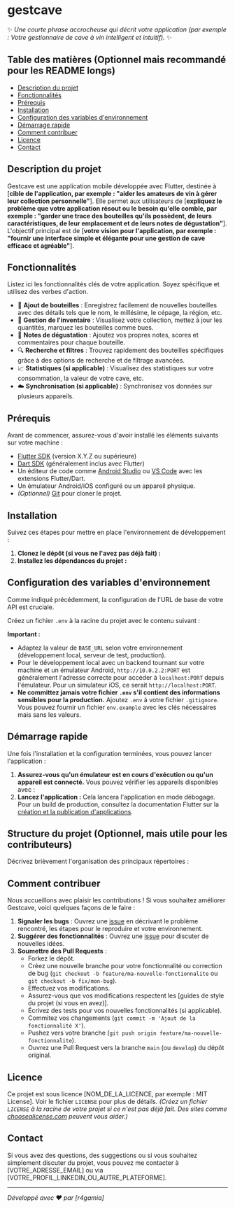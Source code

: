 # gestcave

✨ _Une courte phrase accrocheuse qui décrit votre application (par exemple : Votre gestionnaire de cave à vin intelligent et intuitif)._ ✨

## Table des matières (Optionnel mais recommandé pour les README longs)
- [Description du projet](#description-du-projet)
- [Fonctionnalités](#fonctionnalités)
- [Prérequis](#prérequis)
- [Installation](#installation)
- [Configuration des variables d'environnement](#configuration-des-variables-denvironnement)
- [Démarrage rapide](#démarrage-rapide)
- [Comment contribuer](#comment-contribuer)
- [Licence](#licence)
- [Contact](#contact)

## Description du projet

Gestcave est une application mobile développée avec Flutter, destinée à [**cible de l'application, par exemple : "aider les amateurs de vin à gérer leur collection personnelle"**].
Elle permet aux utilisateurs de [**expliquez le problème que votre application résout ou le besoin qu'elle comble, par exemple : "garder une trace des bouteilles qu'ils possèdent, de leurs caractéristiques, de leur emplacement et de leurs notes de dégustation"**].
L'objectif principal est de [**votre vision pour l'application, par exemple : "fournir une interface simple et élégante pour une gestion de cave efficace et agréable"**].

## Fonctionnalités

Listez ici les fonctionnalités clés de votre application. Soyez spécifique et utilisez des verbes d'action.

*   🍷 **Ajout de bouteilles** : Enregistrez facilement de nouvelles bouteilles avec des détails tels que le nom, le millésime, le cépage, la région, etc.
*   🍾 **Gestion de l'inventaire** : Visualisez votre collection, mettez à jour les quantités, marquez les bouteilles comme bues.
*   📝 **Notes de dégustation** : Ajoutez vos propres notes, scores et commentaires pour chaque bouteille.
*   🔍 **Recherche et filtres** : Trouvez rapidement des bouteilles spécifiques grâce à des options de recherche et de filtrage avancées.
*   📈 **Statistiques (si applicable)** : Visualisez des statistiques sur votre consommation, la valeur de votre cave, etc.
*   ☁️ **Synchronisation (si applicable)** : Synchronisez vos données sur plusieurs appareils.

## Prérequis

Avant de commencer, assurez-vous d'avoir installé les éléments suivants sur votre machine :

*   [Flutter SDK](https://docs.flutter.dev/get-started/install) (version X.Y.Z ou supérieure)
*   [Dart SDK](https://dart.dev/get-dart) (généralement inclus avec Flutter)
*   Un éditeur de code comme [Android Studio](https://developer.android.com/studio) ou [VS Code](https://code.visualstudio.com/) avec les extensions Flutter/Dart.
*   Un émulateur Android/iOS configuré ou un appareil physique.
*   _(Optionnel)_ [Git](https://git-scm.com/downloads) pour cloner le projet.

## Installation

Suivez ces étapes pour mettre en place l'environnement de développement :

1.  **Clonez le dépôt (si vous ne l'avez pas déjà fait) :**
2.  **Installez les dépendances du projet :**
## Configuration des variables d'environnement

Comme indiqué précédemment, la configuration de l'URL de base de votre API est cruciale.

Créez un fichier `.env` à la racine du projet avec le contenu suivant :

**Important :**
*   Adaptez la valeur de `BASE_URL` selon votre environnement (développement local, serveur de test, production).
*   Pour le développement local avec un backend tournant sur votre machine et un émulateur Android, `http://10.0.2.2:PORT` est généralement l'adresse correcte pour accéder à `localhost:PORT` depuis l'émulateur. Pour un simulateur iOS, ce serait `http://localhost:PORT`.
*   **Ne committez jamais votre fichier `.env` s'il contient des informations sensibles pour la production.** Ajoutez `.env` à votre fichier `.gitignore`. Vous pouvez fournir un fichier `env.example` avec les clés nécessaires mais sans les valeurs.

## Démarrage rapide

Une fois l'installation et la configuration terminées, vous pouvez lancer l'application :

1.  **Assurez-vous qu'un émulateur est en cours d'exécution ou qu'un appareil est connecté.**
    Vous pouvez vérifier les appareils disponibles avec :
2.  **Lancez l'application :**
    Cela lancera l'application en mode débogage. Pour un build de production, consultez la documentation Flutter sur la [création et la publication d'applications](https://docs.flutter.dev/deployment/android).

## Structure du projet (Optionnel, mais utile pour les contributeurs)

Décrivez brièvement l'organisation des principaux répertoires :


## Comment contribuer

Nous accueillons avec plaisir les contributions ! Si vous souhaitez améliorer Gestcave, voici quelques façons de le faire :

1.  **Signaler les bugs** : Ouvrez une [issue](LIEN_VERS_LES_ISSUES_DE_VOTRE_PROJET) en décrivant le problème rencontré, les étapes pour le reproduire et votre environnement.
2.  **Suggérer des fonctionnalités** : Ouvrez une [issue](LIEN_VERS_LES_ISSUES_DE_VOTRE_PROJET) pour discuter de nouvelles idées.
3.  **Soumettre des Pull Requests** :
    *   Forkez le dépôt.
    *   Créez une nouvelle branche pour votre fonctionnalité ou correction de bug (`git checkout -b feature/ma-nouvelle-fonctionnalite` ou `git checkout -b fix/mon-bug`).
    *   Effectuez vos modifications.
    *   Assurez-vous que vos modifications respectent les [guides de style du projet (si vous en avez)].
    *   Écrivez des tests pour vos nouvelles fonctionnalités (si applicable).
    *   Commitez vos changements (`git commit -m 'Ajout de la fonctionnalité X'`).
    *   Pushez vers votre branche (`git push origin feature/ma-nouvelle-fonctionnalite`).
    *   Ouvrez une Pull Request vers la branche `main` (ou `develop`) du dépôt original.

## Licence

Ce projet est sous licence [NOM_DE_LA_LICENCE, par exemple : MIT License]. Voir le fichier `LICENSE` pour plus de détails.
_(Créez un fichier `LICENSE` à la racine de votre projet si ce n'est pas déjà fait. Des sites comme [choosealicense.com](https://choosealicense.com/) peuvent vous aider.)_

## Contact

Si vous avez des questions, des suggestions ou si vous souhaitez simplement discuter du projet, vous pouvez me contacter à [VOTRE_ADRESSE_EMAIL] ou via [VOTRE_PROFIL_LINKEDIN_OU_AUTRE_PLATEFORME].

---

_Développé avec ❤️ par [r4gamia]_